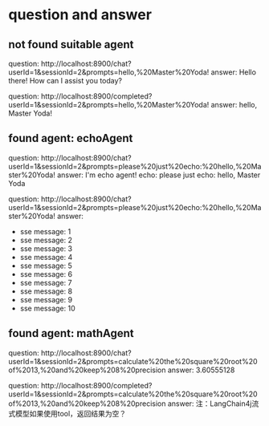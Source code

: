 # question and answer

## not found suitable agent

question: http://localhost:8900/chat?userId=1&sessionId=2&prompts=hello,%20Master%20Yoda!
answer: Hello there! How can I assist you today?

question: http://localhost:8900/completed?userId=1&sessionId=2&prompts=hello,%20Master%20Yoda!
answer: hello, Master Yoda!

## found agent: echoAgent

question: http://localhost:8900/chat?userId=1&sessionId=2&prompts=please%20just%20echo:%20hello,%20Master%20Yoda!
answer: I'm echo agent! echo: please just echo: hello, Master Yoda

question: http://localhost:8900/chat?userId=1&sessionId=2&prompts=please%20just%20echo:%20hello,%20Master%20Yoda!
answer:

- sse message: 1
- sse message: 2
- sse message: 3
- sse message: 4
- sse message: 5
- sse message: 6
- sse message: 7
- sse message: 8
- sse message: 9
- sse message: 10

## found agent: mathAgent

question: http://localhost:8900/chat?userId=1&sessionId=2&prompts=calculate%20the%20square%20root%20of%2013,%20and%20keep%208%20precision
answer: 3.60555128

question: http://localhost:8900/completed?userId=1&sessionId=2&prompts=calculate%20the%20square%20root%20of%2013,%20and%20keep%208%20precision
answer:
注：LangChain4j流式模型如果使用tool，返回结果为空？

